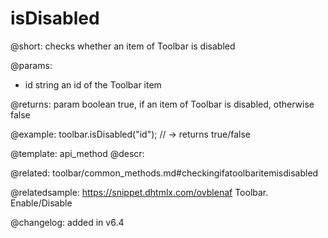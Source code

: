 isDisabled
=============

@short: checks whether an item of Toolbar is disabled


@params:
- id		string		an id of the Toolbar item

@returns: 
param	boolean		true, if an item of Toolbar is disabled, otherwise false

@example:
toolbar.isDisabled("id"); // -> returns true/false


@template: api_method
@descr:

@related: toolbar/common_methods.md#checkingifatoolbaritemisdisabled

@relatedsample: https://snippet.dhtmlx.com/ovblenaf	Toolbar. Enable/Disable

@changelog: added in v6.4


